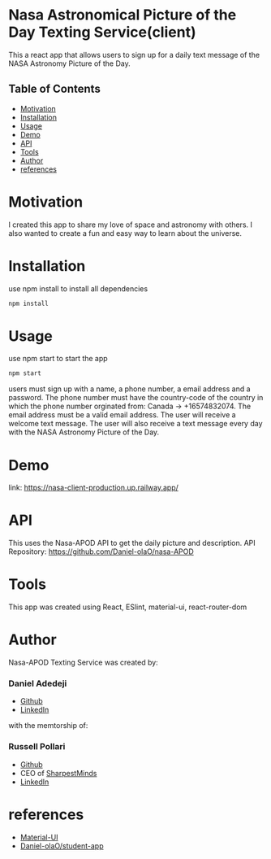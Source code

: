 # Nasa Astronomical Picture of the Day Texting Service(client)

This a react app that allows users to sign up for a daily text message of the NASA Astronomy Picture of the Day.

## Table of Contents

- [Motivation](#motivation)
- [Installation](#installation)
- [Usage](#usage)
- [Demo](#demo)
- [API](#api)
- [Tools](#tools)
- [Author](#author)
- [references](#references)

# Motivation

I created this app to share my love of space and astronomy with others. I also wanted to create a fun and easy way to learn about the universe.

# Installation

use npm install to install all dependencies

```bash
npm install
```

# Usage

use npm start to start the app

```bash
npm start
```

users must sign up with a name, a phone number, a email address and a password. The phone number must have the country-code of the country in which the phone number orginated from: Canada -> +16574832074. The email address must be a valid email address. The user will receive a welcome text message. The user will also receive a text message every day with the NASA Astronomy Picture of the Day.

# Demo

link: https://nasa-client-production.up.railway.app/

# API

This uses the Nasa-APOD API to get the daily picture and description.
API Repository: https://github.com/Daniel-olaO/nasa-APOD

# Tools

This app was created using React, ESlint, material-ui, react-router-dom

# Author

Nasa-APOD Texting Service was created by:

### Daniel Adedeji

- [Github](https://github.com/Daniel-olaO)
- [LinkedIn](https://www.linkedin.com/in/daniel-adedeji-1a996220a/)

with the memtorship of:

### Russell Pollari

- [Github](https://github.com/Russell-Pollari)
- CEO of [SharpestMinds](https://www.sharpestminds.com/)
- [LinkedIn](https://www.linkedin.com/in/russell-pollari/)

# references

- [Material-UI](https://material-ui.com/)
- [Daniel-olaO/student-app](https://github.com/Daniel-olaO/student-app)
